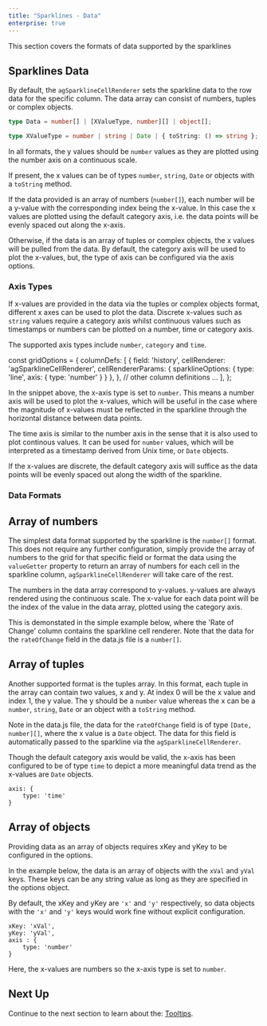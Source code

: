 ```yaml
---
title: "Sparklines - Data"
enterprise: true
---
```


This section covers the formats of data supported by the sparklines

## Sparklines Data

By default, the `agSparklineCellRenderer` sets the sparkline data to the row data for the specific column. The data array can consist of numbers, tuples or complex objects.

``` ts
type Data = number[] | [XValueType, number][] | object[];

type XValueType = number | string | Date | { toString: () => string };
```

In all formats, the y values should be `number` values as they are plotted using the number axis on a continuous scale.

If present, the x values can be of types `number`, `string`, `Date` or objects with a `toString` method.


If the data provided is an array of numbers (`number[]`), each number will be a y-value with the corresponding index being the x-value. In this case the x values are plotted using the default category axis, i.e. the data points will be evenly spaced out along the x-axis.

Otherwise, if the data is an array of tuples or complex objects, the x values will be pulled from the data. By default, the category axis will be used to plot the x-values, but, the type of axis can be configured via the axis options.

### Axis Types

If x-values are provided in the data via the tuples or complex objects format, different x axes can be used to plot the data. Discrete x-values such as `string` values require a category axis whilst continuous values such as timestamps or numbers can be plotted on a number, time or category axis.

The supported axis types include `number`, `category` and `time`.

<snippet>
const gridOptions = {
    columnDefs: [
        {
            field: 'history',
            cellRenderer: 'agSparklineCellRenderer',
            cellRendererParams: {
                sparklineOptions: {
                    type: 'line',
                    axis: {
                        type: 'number'
                    }
                }
            },
        },
        // other column definitions ...
    ],
};
</snippet>

In the snippet above, the x-axis type is set to `number`. This means a number axis will be used to plot the x-values, which will be useful in the case where the magnitude of x-values must be reflected in the sparkline through the horizontal distance between data points.

The time axis is similar to the number axis in the sense that it is also used to plot continous values. It can be used for `number` values, which will be interpreted as a timestamp derived from Unix time, or `Date` objects.

If the x-values are discrete, the default category axis will suffice as the data points will be evenly spaced out along the width of the sparkline.

### Data Formats
## Array of numbers

The simplest data format supported by the sparkline is the `number[]` format. This does not require any further configuration, simply provide the array of numbers to the grid for that specific field or format the data using the `valueGetter` property to return an array of numbers for each cell in the sparkline column, `agSparklineCellRenderer` will take care of the rest.

The numbers in the data array correspond to y-values. y-values are always rendered using the continuous scale.
The x-value for each data point will be the index of the value in the data array, plotted using the category axis.

This is demonstated in the simple example below, where the 'Rate of Change' column contains the sparkline cell renderer. Note that the data for the `rateOfChange` field in the data.js file is a `number[]`.

<grid-example title='Sparkline Data' name='sparkline-data-number-array' type='generated' options='{ "enterprise": true, "exampleHeight": 585, "modules": ["clientside", "sparklines"] }'></grid-example>

## Array of tuples

Another supported format is the tuples array. In this format, each tuple in the array can contain two values, x and y. At index 0 will be the x value and index 1, the y value. The y should be a `number` value whereas the x can be a `number`, `string`, `Date` or an object with a `toString` method.

Note in the data.js file, the data for the `rateOfChange` field is of type `[Date, number][]`, where the x value is a `Date` object. The data for this field is automatically passed to the sparkline via the `agSparklineCellRenderer`.

Though the default category axis would be valid, the x-axis has been configured to be of type `time` to depict a more meaningful data trend as the x-values are `Date` objects.

```
axis: {
    type: 'time'
}
```

<grid-example title='Sparkline Data' name='sparkline-data-tuple-array' type='generated' options='{ "enterprise": true, "exampleHeight": 585, "modules": ["clientside", "sparklines"] }'></grid-example>

## Array of objects

Providing data as an array of objects requires xKey and yKey to be configured in the options.

In the example below, the data is an array of objects with the `xVal` and `yVal` keys. These keys can be any string value as long as they are specified in the options object.

By default, the xKey and yKey are `'x'` and `'y'` respectively, so data objects with the `'x'` and `'y'` keys would work fine without explicit configuration.

```
xKey: 'xVal',
yKey: 'yVal',
axis : {
    type: 'number'
}
```

Here, the x-values are numbers so the x-axis type is set to `number`.

<grid-example title='Sparkline Data' name='sparkline-data-object-array' type='generated' options='{ "enterprise": true, "exampleHeight": 585, "modules": ["clientside", "sparklines"] }'></grid-example>

## Next Up

Continue to the next section to learn about the: [Tooltips](/sparklines-tooltips/).
